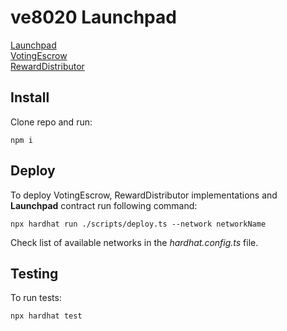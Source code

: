 # ve8020 Launchpad

[Launchpad](./docs/1_Launchpad.md)  
[VotingEscrow](./docs/2_VotingEscrow.md)  
[RewardDistributor](./docs/3_RewardDistributor.md)  


## Install
Clone repo and run:  

```
npm i
```


## Deploy
To deploy VotingEscrow, RewardDistributor implementations and **Launchpad** contract run following command:  
```
npx hardhat run ./scripts/deploy.ts --network networkName
```
Check list of available networks in the *hardhat.config.ts* file.


## Testing
To run tests:  
```
npx hardhat test  
```

